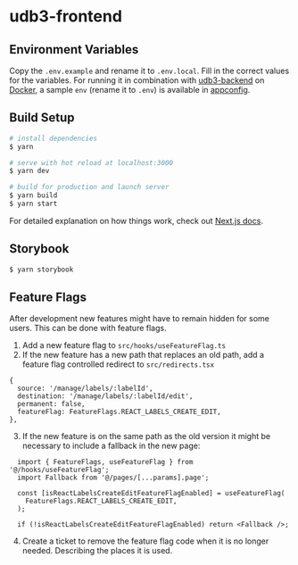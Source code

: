 # udb3-frontend

## Environment Variables

Copy the `.env.example` and rename it to `.env.local`.
Fill in the correct values for the variables.
For running it in combination with [udb3-backend](https://github.com/cultuurnet/udb3-backend) on [Docker](https://www.docker.com),
a sample `env` (rename it to `.env`) is available in [appconfig](https://github.com/cultuurnet/appconfig/blob/main/files/uitdatabank/docker/udb3-frontend/env).

## Build Setup

```bash
# install dependencies
$ yarn

# serve with hot reload at localhost:3000
$ yarn dev

# build for production and launch server
$ yarn build
$ yarn start
```

For detailed explanation on how things work, check out [Next.js docs](https://nextjs.org/docs/getting-started).

## Storybook

```bash
$ yarn storybook
```

## Feature Flags

After development new features might have to remain hidden for some users. This can be done with feature flags.

1. Add a new feature flag to `src/hooks/useFeatureFlag.ts`
2. If the new feature has a new path that replaces an old path, add a feature flag controlled redirect to `src/redirects.tsx`

```
{
  source: '/manage/labels/:labelId',
  destination: '/manage/labels/:labelId/edit',
  permanent: false,
  featureFlag: FeatureFlags.REACT_LABELS_CREATE_EDIT,
},
```

3. If the new feature is on the same path as the old version it might be necessary to include a fallback in the new page:

```
  import { FeatureFlags, useFeatureFlag } from '@/hooks/useFeatureFlag';
  import Fallback from '@/pages/[...params].page';

  const [isReactLabelsCreateEditFeatureFlagEnabled] = useFeatureFlag(
    FeatureFlags.REACT_LABELS_CREATE_EDIT,
  );

  if (!isReactLabelsCreateEditFeatureFlagEnabled) return <Fallback />;

```

4. Create a ticket to remove the feature flag code when it is no longer needed. Describing the places it is used.
